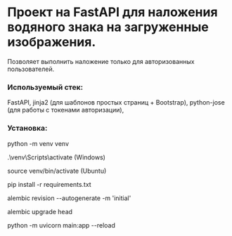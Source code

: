 # Проект на FastAPI для наложения водяного знака на загруженные изображения.
Позволяет выполнить наложение только для авторизованных пользователей.

### Используемый стек:
FastAPI,
jinja2 (для шаблонов простых страниц + Bootstrap),
python-jose (для работы с токенами авторизации),

### Установка:
python -m venv venv

.\venv\Scripts\activate  (Windows)

source venv/bin/activate  (Ubuntu)

pip install -r requirements.txt

alembic revision --autogenerate -m 'initial'

alembic upgrade head

python -m uvicorn main:app --reload